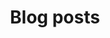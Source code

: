 ---
layout:   category
lang:     en
title:    Blog posts
excerpt:  List of my blog's English posts.
category: en
no_post:  Currently there's no post to show. Check back later or follow me on Facebook! :)
links:
 - path: "/blog/"
   text: "Blog"
---